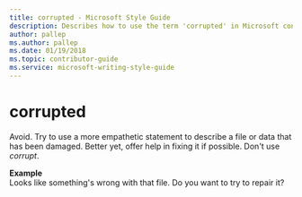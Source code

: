 ```yaml
---
title: corrupted - Microsoft Style Guide
description: Describes how to use the term 'corrupted' in Microsoft content and provides alternatives to the term with examples of their usage.
author: pallep
ms.author: pallep
ms.date: 01/19/2018
ms.topic: contributor-guide
ms.service: microsoft-writing-style-guide
---
```


# corrupted

Avoid.
Try to use a more empathetic statement to describe a file or data that
has been damaged. Better yet, offer help in fixing it if possible.
Don't use *corrupt*.

**Example**  
Looks like something's wrong with that file. Do you want to try to repair it?
